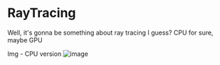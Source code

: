 # RayTracing
 Well, it's gonna be something about ray tracing I guess? CPU for sure, maybe GPU  
 
 Img - CPU version 
 ![image](https://user-images.githubusercontent.com/32665400/188643381-24495e8b-cb3e-49fc-a82d-0b181f187fbb.png)

